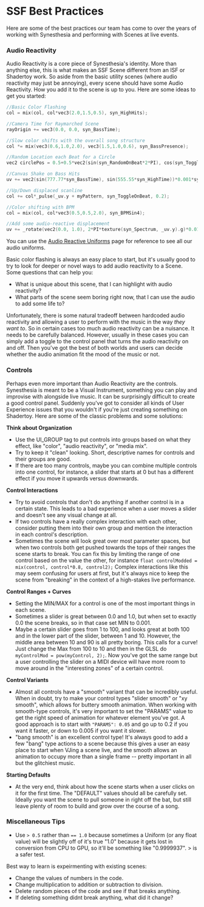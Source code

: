 # SSF Best Practices

Here are some of the best practices our team has come to over the years of working with Synesthesia and performing with Scenes at live events.

### Audio Reactivity

Audio Reactivity is a core piece of Synesthesia's identity. More than anything else, this is what makes an SSF Scene different from an ISF or Shadertoy work. So aside from the basic utility scenes (where audio reactivity may just be annoying), every scene should have some Audio Reactivity. How you add it to the scene is up to you. Here are some ideas to get you started:

```cpp
//Basic Color Flashing
col = mix(col, col*vec3(2.0,1.5,0.5), syn_HighHits);

//Camera Time for Raymarched Scene
rayOrigin += vec3(0.0, 0.0, syn_BassTime);

//Slow color shifts with the overall song structure
col *= mix(vec3(0.6,1.0,2.0), vec3(1.5,1.0,0.6), syn_BassPresence);

//Random Location each Beat for a Circle
vec2 circlePos = 0.5+0.5*vec2(sin(syn_RandomOnBeat*2*PI), cos(syn_ToggleOnBeat*2*PI));

//Canvas Shake on Bass Hits
uv += vec2(sin(777.77*syn_BassTime), sin(555.55*syn_HighTime))*0.001*syn_BassHits;

//Up/Down displaced scanline
col += col*_pulse(_uv.y + myPattern, syn_ToggleOnBeat, 0.2);

//Color shifting with BPM
col = mix(col, col*vec3(0.5,0.5,2.0), syn_BPMSin4);

//Add some audio-reactive displacement
uv += _rotate(vec2(0.0, 1.0), 2*PI*texture(syn_Spectrum, _uv.y).g)*0.01;
```

You can use the [Audio Reactive Uniforms](ssf/audio_uniforms.md) page for reference to see all our audio uniforms.

Basic color flashing is always an easy place to start, but it's usually good to try to look for deeper or novel ways to add audio reactivity to a Scene. Some questions that can help you:

- What is unique about this scene, that I can highlight with audio reactivity?
- What parts of the scene seem boring right now, that I can use the audio to add some life to?

Unfortunately, there is some natural tradeoff between hardcoded audio reactivity and allowing a user to perform with the music in the way *they want to*. So in certain cases too much audio reactivity can be a nuisance. It needs to be carefully balanced. However, usually in these cases you can simply add a toggle to the control panel that turns the audio reactivity on and off. Then you've got the best of both worlds and users can decide whether the audio animation fit the mood of the music or not.

### Controls

Perhaps even more important than Audio Reactivity are the controls. Synesthesia is meant to be a Visual Instrument, something you can play and improvise with alongside live music. It can be surprisingly difficult to create a good control panel. Suddenly you've got to consider all kinds of User Experience issues that you wouldn't if you're just creating something on Shadertoy. Here are some of the classic problems and some solutions:

**Think about Organization**

- Use the UI_GROUP tag to put controls into groups based on what they effect, like "color", "audio reactivity", or "media mix".
- Try to keep it "clean" looking. Short, descriptive names for controls and their groups are good.
- If there are too many controls, maybe you can combine multiple controls into one control, for instance, a slider that starts at 0 but has a different effect if you move it upwards versus downwards.

**Control Interactions**

- Try to avoid controls that don't do anything if another control is in a certain state. This leads to a bad experience when a user moves a slider and doesn't see any visual change at all.
- If two controls have a really complex interaction with each other, consider putting them into their own group and mention the interaction in each control's description.
- Sometimes the scene will look great over most parameter spaces, but when two controls both get pushed towards the tops of their ranges the scene starts to break. You can fix this by limiting the range of one control based on the value the other, for instance `float controlModded = mix(control, control*0.8, control2);` Complex interactions like this may seem confusing for users at first, but it's always nice to keep the scene from "breaking" in the context of a high-stakes live performance.

**Control Ranges + Curves**

- Setting the MIN/MAX for a control is one of the most important things in each scene.
- Sometimes a slider is great between 0.0 and 1.0, but when set to exactly 0.0 the scene breaks, so in that case set MIN to 0.001.
- Maybe a certain slider goes from 1 to 100, and looks great at both 100 and in the lower part of the slider, between 1 and 10. However, the middle area between 10 and 90 is all pretty boring. This calls for a curve! Just change the Max from 100 to 10 and then in the GLSL do `myControlMod = pow(myControl, 2);`. Now you've got the same range but a user controlling the slider on a MIDI device will have more room to move around in the "interesting zones" of a certain control.

**Control Variants**

- Almost all controls have a "smooth" variant that can be incredibly useful. When in doubt, try to make your control types "slider smooth" or "xy smooth", which allows for buttery smooth animation. When working with smooth-type controls, it's very important to set the "PARAMS" value to get the right speed of animation for whatever element you've got. A good approach is to start with `"PARAMS": 0.05` and go up to 0.2 if you want it faster, or down to 0.005 if you want it slower.
- "bang smooth" is an excellent control type! It's always good to add a few "bang" type actions to a scene because this gives a user an easy place to start when VJing a scene live, and the smooth allows an animation to occupy more than a single frame -- pretty important in all but the glitchiest music.

**Starting Defaults**

- At the very end, think about how the scene starts when a user clicks on it for the first time. The "DEFAULT" values should all be carefully set. Ideally you want the scene to pull someone in right off the bat, but still leave plenty of room to build and grow over the course of a song.

### Miscellaneous Tips

- Use `> 0.5` rather than `== 1.0` because sometimes a Uniform (or any float value) will be slightly off of it's true "1.0" because it gets lost in conversion from CPU to GPU, so it'll be something like "0.9999937". > is a safer test.

Best way to learn is expeirmenting with existing scenes:

- Change the values of numbers in the code.
- Change multiplication to addition or subtraction to division.
- Delete random pieces of the code and see if that breaks anything.
- If deleting something didnt break anything, what did it change?

